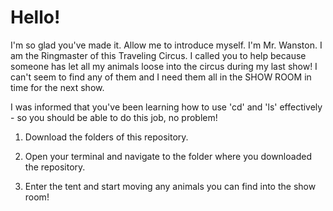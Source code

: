 # Hello! 

I'm so glad you've made it. Allow me to introduce myself. I'm Mr. Wanston. I am the Ringmaster of this Traveling Circus. I called you to help because someone has let all my animals loose into the circus during my last show! I can't seem to find any of them and I need them all in the SHOW ROOM in time for the next show. 

I was informed that you've been learning how to use 'cd' and 'ls' effectively - so you should be able to do this job, no problem!

1. Download the folders of this repository.

2. Open your terminal and navigate to the folder where you downloaded the repository.

3. Enter the tent and start moving any animals you can find into the show room! 



 
